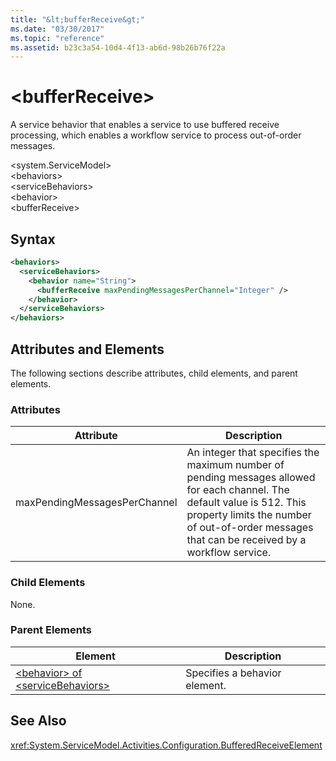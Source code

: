 ```yaml
---
title: "&lt;bufferReceive&gt;"
ms.date: "03/30/2017"
ms.topic: "reference"
ms.assetid: b23c3a54-10d4-4f13-ab6d-98b26b76f22a
---
```

# &lt;bufferReceive&gt;
A service behavior that enables a service to use buffered receive processing, which enables a workflow service to process out-of-order messages.  

\<system.ServiceModel>  
\<behaviors>  
\<serviceBehaviors>  
\<behavior>  
\<bufferReceive>  

## Syntax  

```xml  
<behaviors>
  <serviceBehaviors>
    <behavior name="String">
      <bufferReceive maxPendingMessagesPerChannel="Integer" />
    </behavior>
  </serviceBehaviors>
</behaviors>  
```  

## Attributes and Elements  
 The following sections describe attributes, child elements, and parent elements.  

### Attributes  


|Attribute|Description|  
|---------------|-----------------|  
|maxPendingMessagesPerChannel|An integer that specifies the maximum number of pending messages allowed for each channel. The default value is 512. This property limits the number of out-of-order messages that can be received by a workflow service.|  

### Child Elements  
 None.  

### Parent Elements  


|Element|Description|  
|-------------|-----------------|  
|[\<behavior> of \<serviceBehaviors>](../../../../../docs/framework/configure-apps/file-schema/windows-workflow-foundation/behavior-of-servicebehaviors-of-workflow.md)|Specifies a behavior element.|  

## See Also  
<!-- <xref:System.ServiceModel.Activities.Description.BufferReceiveServiceBehavior>  -->
 <xref:System.ServiceModel.Activities.Configuration.BufferedReceiveElement>
